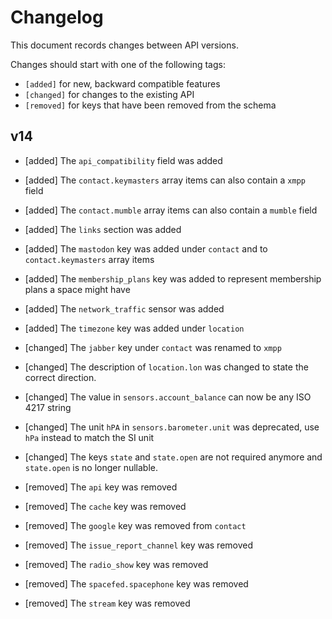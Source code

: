 # Changelog

This document records changes between API versions.

Changes should start with one of the following tags:

- `[added]` for new, backward compatible features
- `[changed]` for changes to the existing API
- `[removed]` for keys that have been removed from the schema

## v14

- [added] The `api_compatibility` field was added
- [added] The `contact.keymasters` array items can also contain a `xmpp` field
- [added] The `contact.mumble` array items can also contain a `mumble` field
- [added] The `links` section was added
- [added] The `mastodon` key was added under `contact` and to `contact.keymasters` array items
- [added] The `membership_plans` key was added to represent membership plans a space might have
- [added] The `network_traffic` sensor was added
- [added] The `timezone` key was added under `location`

- [changed] The `jabber` key under `contact` was renamed to `xmpp`
- [changed] The description of `location.lon` was changed to state the correct direction.
- [changed] The value in `sensors.account_balance` can now be any ISO 4217 string
- [changed] The unit `hPA` in `sensors.barometer.unit` was deprecated, use `hPa` instead to match the SI unit
- [changed] The keys `state` and `state.open` are not required anymore and `state.open` is no longer nullable.

- [removed] The `api` key was removed
- [removed] The `cache` key was removed
- [removed] The `google` key was removed from `contact`
- [removed] The `issue_report_channel` key was removed
- [removed] The `radio_show` key was removed
- [removed] The `spacefed.spacephone` key was removed
- [removed] The `stream` key was removed

